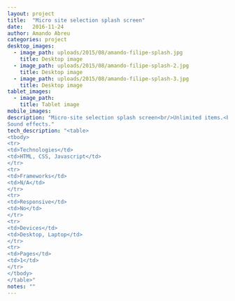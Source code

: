 ```yaml
---
layout: project 
title:  "Micro site selection splash screen"
date:   2016-11-24
author: Amando Abreu
categories: project
desktop_images:
  - image_path: uploads/2015/08/amando-filipe-splash.jpg
    title: Desktop image
  - image_path: uploads/2015/08/amando-filipe-splash-2.jpg
    title: Desktop image
  - image_path: uploads/2015/08/amando-filipe-splash-3.jpg
    title: Desktop image
tablet_images:
  - image_path: 
    title: Tablet image
mobile_images:
description: "Micro-site selection splash screen<br/>Unlimited items.<br/>
Sound effects."
tech_description: "<table>
<tbody>
<tr>
<td>Technologies</td>
<td>HTML, CSS, Javascript</td>
</tr>
<tr>
<td>Frameworks</td>
<td>N/A</td>
</tr>
<tr>
<td>Responsive</td>
<td>No</td>
</tr>
<tr>
<td>Devices</td>
<td>Desktop, Laptop</td>
</tr>
<tr>
<td>Pages</td>
<td>1</td>
</tr>
</tbody>
</table>"
notes: ""
---
```

